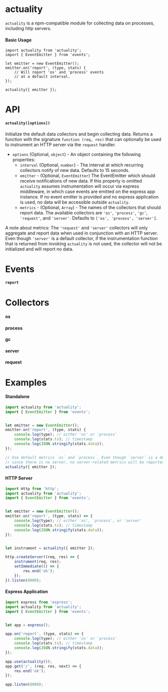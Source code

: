 actuality
=========

`actuality` is a npm-compatible module for collecting data on processes,
including http servers.

#### Basic Usage
```javsacript
import actuality from 'actuality';
import { EventEmitter } from 'events';

let emitter = new EventEmitter();
emitter.on('report', (type, stats) {
    // Will report 'os' and 'process' events
    // at a default interval.
});

actuality({ emitter });
```


# API

#### `actuality([options])`
Initialize the default data collectors and begin collecting data. Returns a
function with the signature `function (req, res)` that can optionally be used
to instrument an HTTP server via the `request` handler.
- `options` (Optional, `object`) - An object containing the following
properties:
    - `interval` (Optional, `number`) - The interval at which recurring
    collectors notify of new data. Defaults to 15 seconds.
    - `emitter` - (Optional, `EventEmitter`) The EventEmitter which should
    receive notifications of new data. If this property is omitted `actuality`
    assumes instrumentation will occur via express middleware, in which case
    events are emitted on the express app instance. If no event emitter is
    provided and no express application is used, no data will be accessible
    outside `actuality`.
    - `metrics` - (Optional, `Array`) - The names of the collectors that should
    report data. The available collectors are `'os'`, `'process'`, `'gc'`,
    `'request'`, and `'server'`. Defaults to `['os', 'process', 'server']`.


 A note about metrics: The `'request'` and `'server'` collectors will only
 aggregate and report data when used in conjunction with an HTTP server. Even
 though `'server'` is a default collector, if the instrumentation function that
 is returned from invoking `actuality` is not used, the collector will not be
 initialized and will report no data.

# Events
#### `report`


# Collectors
#### os

#### process

#### gc

#### server

#### request


# Examples

#### Standalone
```javascript
import actuality from 'actuality';
import { EventEmitter } from 'events';


let emitter = new EventEmitter();
emitter.on('report', (type, stats) {
    console.log(type); // either 'os' or 'process'
    console.log(stats.ts); // timestamp
    console.log(JSON.stringify(stats.data));
});

// Use default metrics `os` and `process`. Even though `server` is a default
// since there is no server, no server-related metrics will be reported.
actuality({ emitter });
```

#### HTTP Server
```javascript
import Http from 'http';
import actuality from 'actuality';
import { EventEmitter } from 'events';


let emitter = new EventEmitter();
emitter.on('report', (type, stats) => {
    console.log(type); // either 'os', 'process', or 'server'
    console.log(stats.ts); // timestamp
    console.log(JSON.stringify(stats.data));
});


let instrument = actuality({ emitter });

http.createServer((req, res) => {
    instrument(req, res);
    setImmediate(() => {
        res.end('ok');
    });
}).listen(8000);
```


#### Express Application

```javascript
import express from 'express';
import actuality from 'actuality';
import { EventEmitter } from 'events';


let app = express();

app.on('report', (type, stats) => {
    console.log(type); // either 'os' or 'process'
    console.log(stats.ts); // timestamp
    console.log(JSON.stringify(stats.data));
});

app.use(actuality());
app.get('/', (req, res, next) => {
    res.end('ok');
});

app.listen(8000);
```
